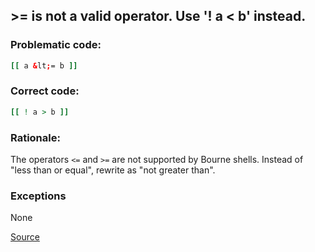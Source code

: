 ## >= is not a valid operator. Use '! a < b' instead.

### Problematic code:

```sh
[[ a &lt;= b ]]
```

### Correct code:

```sh
[[ ! a > b ]]
```

### Rationale:

The operators `<=` and `>=` are not supported by Bourne shells. Instead of "less than or equal", rewrite as "not greater than".

### Exceptions

None

[Source](https://github.com/koalaman/shellcheck/wiki/SC2122)

